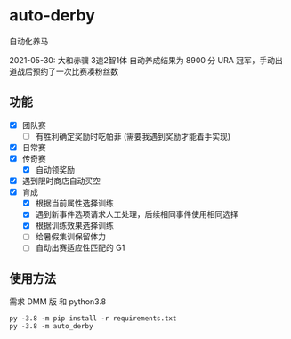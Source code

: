 # auto-derby

自动化养马

2021-05-30: 大和赤骥 3速2智1体 自动养成结果为 8900 分 URA 冠军，手动出道战后预约了一次比赛凑粉丝数

## 功能

- [x] 团队赛
  - [ ] 有胜利确定奖励时吃帕菲 (需要我遇到奖励才能着手实现)
- [x] 日常赛
- [x] 传奇赛
  - [x] 自动领奖励
- [x] 遇到限时商店自动买空
- [x] 育成
  - [x] 根据当前属性选择训练
  - [x] 遇到新事件选项请求人工处理，后续相同事件使用相同选择
  - [x] 根据训练效果选择训练
  - [ ] 给暑假集训保留体力
  - [ ] 自动出赛适应性匹配的 G1

## 使用方法

需求 DMM 版 和 python3.8

```shell
py -3.8 -m pip install -r requirements.txt
py -3.8 -m auto_derby
```
